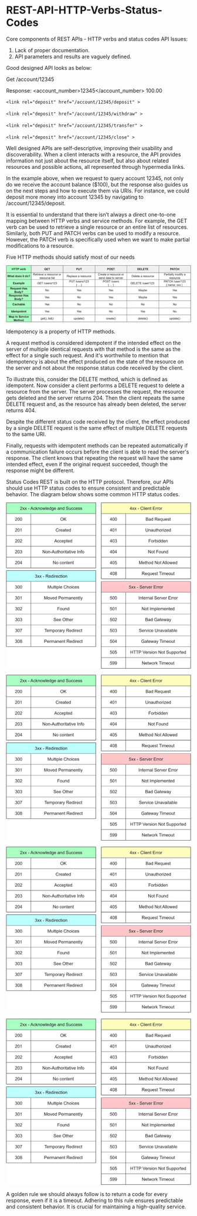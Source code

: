 # REST-API-HTTP-Verbs-Status-Codes
Core components of REST APIs - HTTP verbs and status codes
API Issues:
1. Lack of proper documentation.
2. API parameters and results are vaguely defined.


Good designed API looks as below:

Get /account/12345

Response:
<account>
<account_number>12345</account_number>
    <balance currency="usd">100.00</balance>

    <link rel="deposit" href="/account/12345/deposit" >

    <link rel="deposit" href="/account/12345/withdraw" >

    <link rel="deposit" href="/account/12345/transfer" >

    <link rel="deposit" href="/account/12345/close" >
<account>

Well designed APIs are self-descriptive, improving their usability and discoverability. When a client interacts with a resource, the API provides information not just about the resource itself, but also about related resources and possible actions, all represented through hypermedia links.

In the example above, when we request to query account 12345, not only do we receive the account balance ($100), but the response also guides us on the next steps and how to execute them via URIs. For instance, we could deposit more money into account 12345 by navigating to /account/12345/deposit.

It is essential to understand that there isn’t always a direct one-to-one mapping between HTTP verbs and service methods. For example, the GET verb can be used to retrieve a single resource or an entire list of resources. Similarly, both PUT and PATCH verbs can be used to modify a resource. However, the PATCH verb is specifically used when we want to make partial modifications to a resource. 

Five HTTP methods should satisfy most of our needs

![Alt text](image.png)


Idempotency is a property of HTTP methods.

A request method is considered idempotent if the intended effect on the server of multiple identical requests with that method is the same as the effect for a single such request. And it's worthwhile to mention that idempotency is about the effect produced on the state of the resource on the server and not about the response status code received by the client.

To illustrate this, consider the DELETE method, which is defined as idempotent. Now consider a client performs a DELETE request to delete a resource from the server. The server processes the request, the resource gets deleted and the server returns 204. Then the client repeats the same DELETE request and, as the resource has already been deleted, the server returns 404.

Despite the different status code received by the client, the effect produced by a single DELETE request is the same effect of multiple DELETE requests to the same URI.

Finally, requests with idempotent methods can be repeated automatically if a communication failure occurs before the client is able to read the server's response. The client knows that repeating the request will have the same intended effect, even if the original request succeeded, though the response might be different.

Status Codes
REST is built on the HTTP protocol. Therefore, our APIs should use HTTP status codes to ensure consistent and predictable behavior. The diagram below shows some common HTTP status codes.

![Alt text](image-1.png)

![Alt text](image-2.png)

![Alt text](image-3.png) 

![Alt text](image-4.png)

A golden rule we should always follow is to return a code for every response, even if it is a timeout. Adhering to this rule ensures predictable and consistent behavior. It is crucial for maintaining a high-quality service.